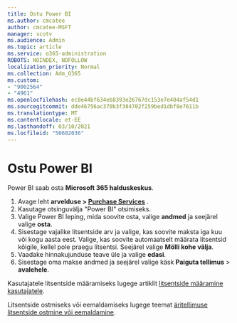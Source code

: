 ```yaml
---
title: Ostu Power BI
ms.author: cmcatee
author: cmcatee-MSFT
manager: scotv
ms.audience: Admin
ms.topic: article
ms.service: o365-administration
ROBOTS: NOINDEX, NOFOLLOW
localization_priority: Normal
ms.collection: Adm_O365
ms.custom:
- "9002564"
- "4961"
ms.openlocfilehash: ec8e44bf634eb8393e26767dc153e7e404af54d1
ms.sourcegitcommit: dde46756ac370b3f384702f259bed1dbf8e7611b
ms.translationtype: MT
ms.contentlocale: et-EE
ms.lasthandoff: 03/10/2021
ms.locfileid: "50602036"
---
```

# <a name="purchase-power-bi"></a>Ostu Power BI

Power BI saab osta **Microsoft 365 halduskeskus**.

1. Avage leht **arvelduse > [Purchase Services](https://go.microsoft.com/fwlink/p/?linkid=868433)** .
2. Kasutage otsinguvälja "Power BI" otsimiseks.
3. Valige Power BI leping, mida soovite osta, valige **andmed** ja seejärel valige **osta**.
4. Sisestage vajalike litsentside arv ja valige, kas soovite maksta iga kuu või kogu aasta eest. Valige, kas soovite automaatselt määrata litsentsid kõigile, kellel pole praegu litsentsi. Seejärel valige **Mölli kohe välja**.
5. Vaadake hinnakujunduse teave üle ja valige **edasi**.
6. Sisestage oma makse andmed ja seejärel valige käsk **Paiguta tellimus**  >  **avalehele**.

Kasutajatele litsentside määramiseks lugege artiklit [litsentside määramine kasutajatele](https://docs.microsoft.com/microsoft-365/admin/manage/assign-licenses-to-users).

Litsentside ostmiseks või eemaldamiseks lugege teemat [äritellimuse litsentside ostmine või eemaldamine](https://docs.microsoft.com/microsoft-365/commerce/licenses/buy-licenses).